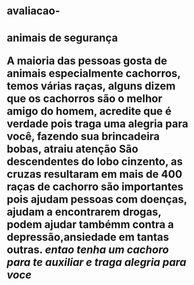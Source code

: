 # avaliacao-
<h1>animais de segurança</p>

<p>A maioria das pessoas gosta de animais especialmente cachorros, temos várias raças, alguns dizem que os cachorros são o melhor amigo do homem,
acredite que é verdade pois traga uma alegria para você, fazendo sua brincadeira bobas, atraiu atenção
<strong>São descendentes do lobo cinzento, as cruzas resultaram em mais de 400 raças de cachorro</strong>
são importantes pois ajudam pessoas com doenças, ajudam a encontrarem drogas, podem ajudar tambémm contra a depressão,ansiedade em tantas outras.
<em>entao tenha um cachoro para te auxiliar e traga alegria para voce</em></p>
